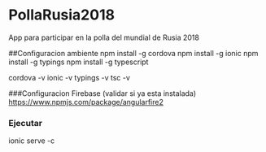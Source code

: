 # PollaRusia2018
App para participar en la polla del mundial de Rusia 2018

##Configuracion ambiente
npm install -g cordova
npm install -g ionic
npm install -g typings
npm install -g typescript

cordova -v
ionic -v
typings -v
tsc -v

###Configuracion Firebase (validar si ya esta instalada)
https://www.npmjs.com/package/angularfire2

### Ejecutar
ionic serve -c
